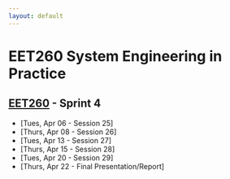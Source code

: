 ```yaml
---
layout: default
---
```


# EET260 System Engineering in Practice

## [EET260](../) - Sprint 4

- [Tues, Apr 06 - Session 25]
- [Thurs, Apr 08 - Session 26]
- [Tues, Apr 13 - Session 27]
- [Thurs, Apr 15 - Session 28]
- [Tues, Apr 20 - Session 29]
- [Thurs, Apr 22 - Final Presentation/Report]



